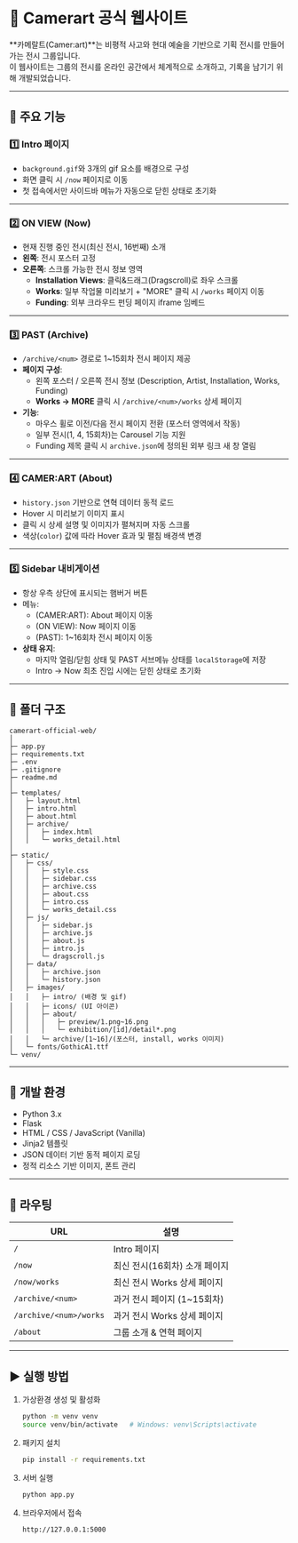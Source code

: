 # 📌 Camerart 공식 웹사이트

**카메랄트(Camer:art)**는 비평적 사고와 현대 예술을 기반으로 기획 전시를 만들어가는 전시 그룹입니다.  
이 웹사이트는 그룹의 전시를 온라인 공간에서 체계적으로 소개하고, 기록을 남기기 위해 개발되었습니다.

---

## 🚀 주요 기능

### 1️⃣ **Intro 페이지**
- `background.gif`와 3개의 gif 요소를 배경으로 구성
- 화면 클릭 시 `/now` 페이지로 이동
- 첫 접속에서만 사이드바 메뉴가 자동으로 닫힌 상태로 초기화

---

### 2️⃣ **ON VIEW (Now)**
- 현재 진행 중인 전시(최신 전시, 16번째) 소개
- **왼쪽**: 전시 포스터 고정  
- **오른쪽**: 스크롤 가능한 전시 정보 영역
  - **Installation Views**: 클릭&드래그(Dragscroll)로 좌우 스크롤
  - **Works**: 일부 작업물 미리보기 + "MORE" 클릭 시 `/works` 페이지 이동
  - **Funding**: 외부 크라우드 펀딩 페이지 iframe 임베드

---

### 3️⃣ **PAST (Archive)**
- `/archive/<num>` 경로로 1~15회차 전시 페이지 제공
- **페이지 구성**:
  - 왼쪽 포스터 / 오른쪽 전시 정보 (Description, Artist, Installation, Works, Funding)
  - **Works → MORE** 클릭 시 `/archive/<num>/works` 상세 페이지
- **기능**:
  - 마우스 휠로 이전/다음 전시 페이지 전환 (포스터 영역에서 작동)
  - 일부 전시(1, 4, 15회차)는 Carousel 기능 지원
  - Funding 제목 클릭 시 `archive.json`에 정의된 외부 링크 새 창 열림

---

### 4️⃣ **CAMER:ART (About)**
- `history.json` 기반으로 연혁 데이터 동적 로드
- Hover 시 미리보기 이미지 표시
- 클릭 시 상세 설명 및 이미지가 펼쳐지며 자동 스크롤
- 색상(`color`) 값에 따라 Hover 효과 및 펼침 배경색 변경

---

### 5️⃣ **Sidebar 내비게이션**
- 항상 우측 상단에 표시되는 햄버거 버튼
- 메뉴:
  - (CAMER:ART): About 페이지 이동
  - (ON VIEW): Now 페이지 이동
  - (PAST): 1~16회차 전시 페이지 이동
- **상태 유지**:
  - 마지막 열림/닫힘 상태 및 PAST 서브메뉴 상태를 `localStorage`에 저장
  - Intro → Now 최초 진입 시에는 닫힌 상태로 초기화

---

## 📂 폴더 구조

```
camerart-official-web/
│
├─ app.py
├─ requirements.txt
├─ .env
├─ .gitignore
├─ readme.md
│
├─ templates/
│   ├─ layout.html
│   ├─ intro.html
│   ├─ about.html
│   ├─ archive/
│   │   ├─ index.html
│   │   └─ works_detail.html
│
├─ static/
│   ├─ css/
│   │   ├─ style.css
│   │   ├─ sidebar.css
│   │   ├─ archive.css
│   │   ├─ about.css
│   │   ├─ intro.css
│   │   └─ works_detail.css
│   ├─ js/
│   │   ├─ sidebar.js
│   │   ├─ archive.js
│   │   ├─ about.js
│   │   ├─ intro.js
│   │   └─ dragscroll.js
│   ├─ data/
│   │   ├─ archive.json
│   │   └─ history.json
│   ├─ images/
│   │   ├─ intro/ (배경 및 gif)
│   │   ├─ icons/ (UI 아이콘)
│   │   ├─ about/
│   │   │   ├─ preview/1.png~16.png
│   │   │   └─ exhibition/[id]/detail*.png
│   │   └─ archive/[1~16]/(포스터, install, works 이미지)
│   └─ fonts/GothicA1.ttf
└─ venv/
```

---

## 🔧 개발 환경

- Python 3.x
- Flask
- HTML / CSS / JavaScript (Vanilla)
- Jinja2 템플릿
- JSON 데이터 기반 동적 페이지 로딩
- 정적 리소스 기반 이미지, 폰트 관리

---

## 📄 라우팅

| URL                          | 설명                                |
|------------------------------|-------------------------------------|
| `/`                          | Intro 페이지                        |
| `/now`                       | 최신 전시(16회차) 소개 페이지       |
| `/now/works`                 | 최신 전시 Works 상세 페이지         |
| `/archive/<num>`             | 과거 전시 페이지 (1~15회차)         |
| `/archive/<num>/works`       | 과거 전시 Works 상세 페이지         |
| `/about`                     | 그룹 소개 & 연혁 페이지             |

---

## ▶ 실행 방법

1. 가상환경 생성 및 활성화
   ```bash
   python -m venv venv
   source venv/bin/activate   # Windows: venv\Scripts\activate
   ```
2. 패키지 설치
   ```bash
   pip install -r requirements.txt
   ```
3. 서버 실행
   ```bash
   python app.py
   ```
4. 브라우저에서 접속
   ```
   http://127.0.0.1:5000
   ```
